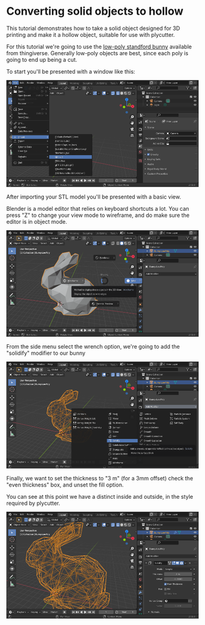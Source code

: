 # Converting solid objects to hollow

This tutorial demonstrates how to take a solid object designed for 3D printing
and make it a hollow object, suitable for use with plycutter.

For this tutorial we're going to use the [low-poly standford
bunny](https://www.thingiverse.com/thing:151081) available from thingiverse.
Generally low-poly objects are best, since each poly is going to end up being a
cut.

To start you'll be presented with a window like this:

![](solid_to_hollow/2020-12-13-143928_960x531_scrot.png)

After importing your STL model you'll be presented with a basic view.

Blender is a model editor that relies on keyboard shortcuts a lot. You can press
"Z" to change your view mode to wireframe, and do make sure the editor is in
object mode.

![](solid_to_hollow/2020-12-13-145459_960x531_scrot.png)

From the side menu select the wrench option, we're going to add the "solidify"
modifier to our bunny

![](solid_to_hollow/2020-12-13-144712_960x531_scrot.png)

Finally, we want to set the thickness to "3 m" (for a 3mm offset) check the
"even thickness" box, and unset the fill option.

You can see at this point we have a distinct inside and outside, in the style
required by plycutter.

![](solid_to_hollow/2020-12-13-144924_960x531_scrot.png)
